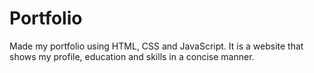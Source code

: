 # Portfolio
Made my portfolio using HTML, CSS and JavaScript. It is a website that shows my profile, education and skills in a concise manner.
